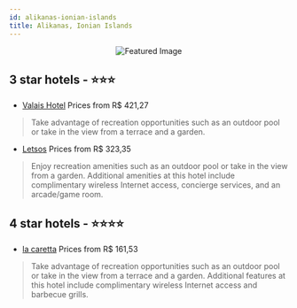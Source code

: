 ```yaml
---
id: alikanas-ionian-islands
title: Alikanas, Ionian Islands
---
```


<center><img src="https://i.travelapi.com/hotels/13000000/12680000/12674100/12674030/36b2176a_b.jpg" alt="Featured Image" /></center>


##  3 star hotels - ⭐️⭐️⭐️

-    [Valais Hotel](https://us.hurb.com/hotels/alikanas/valais-hotel-JNP-JP823894?cmp=18055) Prices from R$ 421,27
   > Take advantage of recreation opportunities such as an outdoor pool or take in the view from a terrace and a garden.
-    [Letsos](https://us.hurb.com/hotels/alikanas/letsos-JNP-JP063535?cmp=18055) Prices from R$ 323,35
   > Enjoy recreation amenities such as an outdoor pool or take in the view from a garden. Additional amenities at this hotel include complimentary wireless Internet access, concierge services, and an arcade/game room.

##  4 star hotels - ⭐️⭐️⭐️⭐️

-    [la caretta](https://us.hurb.com/hotels/alikanas/la-caretta-JNP-JP895963?cmp=18055) Prices from R$ 161,53
   > Take advantage of recreation opportunities such as an outdoor pool or take in the view from a terrace and a garden. Additional features at this hotel include complimentary wireless Internet access and barbecue grills.
